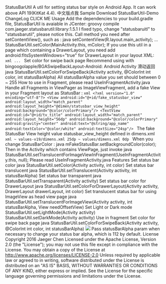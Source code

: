 StatusBarUtil A util for setting status bar style on Android App. It can work above API 19(KitKat 4.4). 中文版点我 Sample Download StatusBarUtil-Demo ChangeLog CLICK ME Usage Add the dependencies to your build.gradle file, StatusBarUtil is avaiable in JCenter: groovy compile com.jaeger.statusbarutil:library:1.5.1 I fixed typo, change "statusbaruitl" to "statusbarutil", please notice this. Call method you need after setContentView(), such as : java setContentView(R.layout.main_activity); ... StatusBarUtil.setColor(MainActivity.this, mColor); If you use this util in a page which containing a DrawerLayout, you need add android:fitsSystemWindows="true" for DrawerLayout in your layout XML: ```xml ... ``` Set color for swipe back page Recommend using with bingoogolapple/BGASwipeBackLayout-Android: Android Activity 滑动返回 java StatusBarUtil.setColorForSwipeBack(Activity activity, @ColorInt int color, int statusBarAlpha) All statusBarAlpha value you set should between 0 ~ 255 How to use in Fragment, please read UseInFragmentActivity.java Handle all Fragments in ViewPager as ImageViewFragment, add a fake View in your Fragment layout as StatusBar : ```xml <?xml version="1.0" encoding="utf-8"?> <View android:id="@+id/fake_statusbar_view" android:layout_width="match_parent" android:layout_height="@dimen/statusbar_view_height" android:background="@color/colorPrimary"/> <TextView android:id="@+id/tv_title" android:layout_width="match_parent" android:layout_height="56dp" android:background="@color/colorPrimary" android:gravity="center" android:text="@string/app_name" android:textColor="@color/white" android:textSize="24sp"/> ``` The fake StatusBar View height value statusbar_view_height defined in dimens.xml ```xml ~ values-v19/dimens.xml 25dp ~ values/dimens.xml 0dp ``` When you change StatusBarColor : java mFakeStatusBar.setBackgroundColor(color); Then in the Activity which contains ViewPage, just invoke java StatusBarUtil.setTranslucentForImageViewInFragment(UseInFragmentActivity.this, null); Please read UseInFragmentActivity.java Features Set status bar color java StatusBarUtil.setColor(Activity activity, int color) Set status bar translucent java StatusBarUtil.setTranslucent(Activity activity, int statusBarAlpha) Set status bar transparent java StatusBarUtil.setTransparent(Activity activity) Set status bar color for DrawerLayout java StatusBarUtil.setColorForDrawerLayout(Activity activity, DrawerLayout drawerLayout, int color) Set translucent status bar for using ImageView as head view page java StatusBarUtil.setTranslucentForImageView(Activity activity, int statusBarAlpha, View needOffsetView) Set Light or Dark mode StatusBarUtil.setLightMode(Activity activity) StatusBarUtil.setDarkMode(Activity activity) Use in fragment Set color for swipe back page java StatusBarUtil.setColorForSwipeBack(Activity activity, @ColorInt int color, int statusBarAlpha) ![](img/set_color_for_swipe_back_page.png) Pass statusBarAlpha param when necessary to change your status bar alpha, which is 112 by default. License Copyright 2016 Jaeger Chen Licensed under the Apache License, Version 2.0 (the "License"); you may not use this file except in compliance with the License. You may obtain a copy of the License at http://www.apache.org/licenses/LICENSE-2.0 Unless required by applicable law or agreed to in writing, software distributed under the License is distributed on an "AS IS" BASIS, WITHOUT WARRANTIES OR CONDITIONS OF ANY KIND, either express or implied. See the License for the specific language governing permissions and limitations under the License.